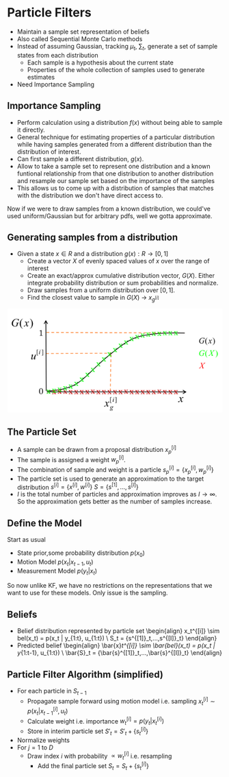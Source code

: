 # Particle Filters

- Maintain a sample set representation of beliefs
- Also called Sequential Monte Carlo methods
- Instead of assuming Gaussian, tracking $\mu_t$, $\sum_t$, generate a set of sample states from each distribution
    - Each sample is a hypothesis about the current state
    - Properties of the whole collection of samples used to generate estimates
- Need Importance Sampling

## Importance Sampling
- Perform calculation using a distribution $f(x)$ without being able to sample it directly.
- General technique for estimating properties of a particular distribution while having samples generated from a different distribution than the distribution of interest.
- Can first sample a different distribution, $g(x)$.
- Allow to take a sample set to represent one distribution and a known funtional relationship from that one distribution to another distribution and resample our sample set based on the importance of the samples
- This allows us to come up with a distribution of samples that matches with the distribution we don't have direct access to.

Now if we were to draw samples from a known distribution, we could've used uniform/Gaussian but for arbitrary pdfs, well we gotta approximate.

## Generating samples from a distribution
- Given a state $x \in R$ and a distribution $g(x):R \rightarrow [0,1]$
    - Create a vector $X$ of evenly spaced values of $x$ over the range of interest
    - Create an exact/approx cumulative distribution vector, $G(X)$. Either integrate probability distribution or sum probabilities and normalize.
    - Draw samples from a uniform distribution over $[0,1]$.
    - Find the closest value to sample in $G(X)$ -> $x_{g^{[i]}}$

![Sampling](../images/sampling.png)


## The Particle Set
- A sample can be drawn from a proposal distribution $x_p^{[i]}$
- The sample is assigned a weight   $w_p^{[i]}$.
- The combination of sample and weight is a particle $s^{[i]}_p = \{x_p^{[i]}, w_p^{[i]}\}$
- The particle set is used to generate an approximation to the target distribution  $s^{[i]} = \{x^{[i]}, w^{[i]}\}$ $S =\{s^{[1]},...,s^{[I]}\}$
- $I$ is the total number of particles and approximation improves as $I \rightarrow \infty$. So the approximation gets better as the number of samples increase.

## Define the Model
Start as usual
- State prior,some probability distribution   $p(x_0)$
- Motion Model  $p(x_t | x_{t-1}, u_t)$
- Measurement Model $p(y_t | x_t)$

So now unlike KF, we have no restrictions on the representations that we want to use for these models. Only issue is the sampling.

## Beliefs
- Belief distribution represented by particle set
\begin{align}
    x_t^{[i]} \sim bel(x_t) = p(x_t | y_{1:t}, u_{1:t}) \\
    S_t = \{s^{[1]}_t,...,s^{[I]}_t\}
\end{align}
- Predicted belief
\begin{align}
    \bar{x}_t^{[i]} \sim \bar{bel}(x_t) = p(x_t | y_{1:t-1}, u_{1:t}) \\
    \bar{S}_t = \{\bar{s}^{[1]}_t,...,\bar{s}^{[I]}_t\}
\end{align}

## Particle Filter Algorithm (simplified)
- For each particle in $S_{t-1}$
    - Propagate sample forward using motion model i.e. sampling $x^{[i]}_t \sim p(x_t | x^{[i]}_{t-1}, u_t)$
    - Calculate weight i.e. importance  $w^{[i]}_t = p(y_t | x^{[i]}_t)$
    - Store in interim particle set $S'_t = S'_t + \{s^{[i]}_t\}$
- Normalize weights
- For $j=1$ to $D$
    - Draw index $i$ with probability $\propto w^{[i]}_t$  i.e. resampling
        - Add the final particle set    $S_t = S_t + \{s^{[i]}_t\}$
